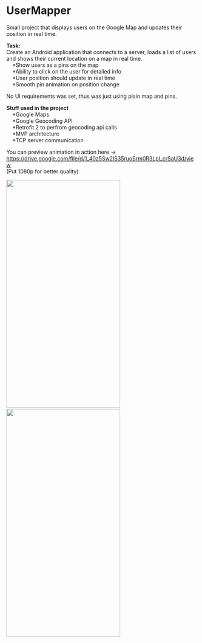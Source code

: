 # UserMapper
Small project that displays users on the Google Map and updates their position in real time. 

**Task:**<br/>
Create an Android application that connects to a server, loads a list of users and shows
their current location on a map in real time.<br/>
&nbsp;&nbsp;&nbsp;&nbsp;*Show users as a pins on the map<br/>
&nbsp;&nbsp;&nbsp;&nbsp;*Ability to click on the user for detailed info<br/>
&nbsp;&nbsp;&nbsp;&nbsp;*User position should update in real time<br/>
&nbsp;&nbsp;&nbsp;&nbsp;*Smooth pin animation on position change<br/>

No UI requirements was set, thus was just using plain map and pins.

**Stuff used in the project**<br/>
&nbsp;&nbsp;&nbsp;&nbsp;*Google Maps<br/>
&nbsp;&nbsp;&nbsp;&nbsp;*Google Geocoding API<br/>
&nbsp;&nbsp;&nbsp;&nbsp;*Retrofit 2 to perfrom geocoding api calls<br/>
&nbsp;&nbsp;&nbsp;&nbsp;*MVP architecture<br/>
&nbsp;&nbsp;&nbsp;&nbsp;*TCP server communication<br/>

You can preview animation in action here -> https://drive.google.com/file/d/1_40z5Sw2lS35ruoSrm0R3Lpl_crSaU3d/view<br/>
(Put 1080p for better quality)<br/>

<img src="https://i.imgur.com/lcxFcLA.jpg" width="300" height="600">&nbsp;&nbsp;&nbsp;&nbsp;<img src="https://i.imgur.com/tewSyOh.jpg" width="300" height="600">
